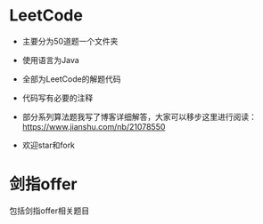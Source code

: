 # LeetCode
- 主要分为50道题一个文件夹

- 使用语言为Java

- 全部为LeetCode的解题代码

- 代码写有必要的注释

- 部分系列算法题我写了博客详细解答，大家可以移步这里进行阅读：https://www.jianshu.com/nb/21078550

- 欢迎star和fork

# 剑指offer
包括剑指offer相关题目
